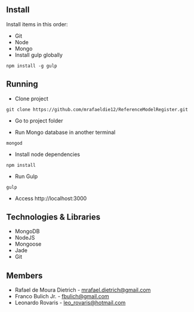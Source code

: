 ## Install

Install items in this order:

- Git
- Node
- Mongo
- Install gulp globally 
````
npm install -g gulp
````

## Running

- Clone project
```
git clone https://github.com/mrafaeldie12/ReferenceModelRegister.git
```

- Go to project folder

- Run Mongo database in another terminal
```
mongod
```

- Install node dependencies
```
npm install
```

- Run Gulp
```
gulp
```

- Access http://localhost:3000

## Technologies & Libraries

- MongoDB
- NodeJS
- Mongoose
- Jade
- Git

## Members
- Rafael de Moura Dietrich - mrafael.dietrich@gmail.com
- Franco Bulich Jr. - fbulich@gmail.com
- Leonardo Rovaris - leo_rovaris@hotmail.com
